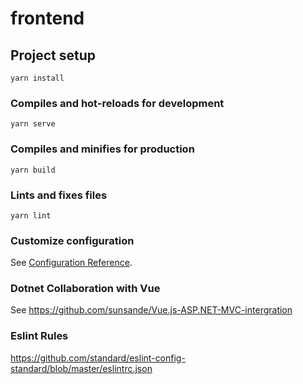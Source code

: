 # frontend

## Project setup
```
yarn install
```

### Compiles and hot-reloads for development
```
yarn serve
```

### Compiles and minifies for production
```
yarn build
```

### Lints and fixes files
```
yarn lint
```

### Customize configuration
See [Configuration Reference](https://cli.vuejs.org/config/).

### Dotnet Collaboration with Vue
See https://github.com/sunsande/Vue.js-ASP.NET-MVC-intergration 

### Eslint Rules
https://github.com/standard/eslint-config-standard/blob/master/eslintrc.json